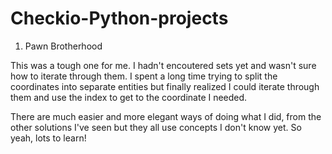 # Checkio-Python-projects
1. Pawn Brotherhood

This was a tough one for me. I hadn't encoutered sets yet and wasn't sure how to iterate through them. I spent a long time trying to split the coordinates into separate entities but finally realized I could iterate through them and use the index to get to the coordinate I needed.

There are much easier and more elegant ways of doing what I did, from the other solutions I've seen but they all use concepts I don't know yet. So yeah, lots to learn!

